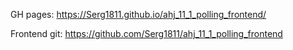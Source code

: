 GH pages: https://Serg1811.github.io/ahj_11_1_polling_frontend/

Frontend git: https://github.com/Serg1811/ahj_11_1_polling_frontend
